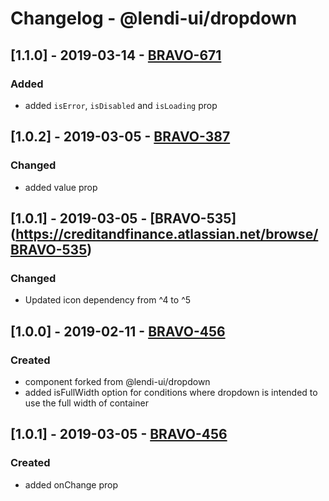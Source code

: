 # Changelog - @lendi-ui/dropdown

## [1.1.0] - 2019-03-14 - [BRAVO-671](https://creditandfinance.atlassian.net/browse/BRAVO-671)
### Added
- added `isError`, `isDisabled` and `isLoading` prop

## [1.0.2] - 2019-03-05 - [BRAVO-387](https://creditandfinance.atlassian.net/browse/BRAVO-387)
### Changed
- added value prop

## [1.0.1] - 2019-03-05 - [BRAVO-535] (https://creditandfinance.atlassian.net/browse/BRAVO-535)
 
### Changed
- Updated icon dependency from ^4 to ^5

## [1.0.0] - 2019-02-11 - [BRAVO-456](https://creditandfinance.atlassian.net/browse/BRAVO-456)
### Created
- component forked from @lendi-ui/dropdown
- added isFullWidth option for conditions where dropdown is intended to use the full width of container

## [1.0.1] - 2019-03-05 - [BRAVO-456](https://creditandfinance.atlassian.net/browse/BRAVO-387)
### Created
- added onChange prop
